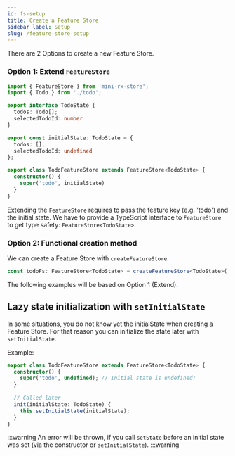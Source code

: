 ```yaml
---
id: fs-setup
title: Create a Feature Store
sidebar_label: Setup
slug: /feature-store-setup
---
```


There are 2 Options to create a new Feature Store.

### Option 1: Extend `FeatureStore`
```ts title="todo-feature-store.ts"
import { FeatureStore } from 'mini-rx-store';
import { Todo } from './todo';

export interface TodoState {
  todos: Todo[];
  selectedTodoId: number
}

export const initialState: TodoState = {
  todos: [],
  selectedTodoId: undefined
};

export class TodoFeatureStore extends FeatureStore<TodoState> {
  constructor() {
    super('todo', initialState)
  }
}
```

Extending the `FeatureStore` requires to pass the feature key (e.g. 'todo') and the initial state.
We have to provide a TypeScript interface to `FeatureStore` to get type safety: `FeatureStore<TodoState>`.

### Option 2: Functional creation method

We can create a Feature Store with `createFeatureStore`.

```ts
const todoFs: FeatureStore<TodoState> = createFeatureStore<TodoState>('todo', initialState);
```

The following examples will be based on Option 1 (Extend).

## Lazy state initialization with `setInitialState`

In some situations, you do not know yet the initialState when creating a Feature Store.
For that reason you can initialize the state later with `setInitialState`. 

Example:
```ts
export class TodoFeatureStore extends FeatureStore<TodoState> {
  constructor() {
    super('todo', undefined); // Initial state is undefined! 
  }
  
  // Called later
  init(initialState: TodoState) {
    this.setInitialState(initialState);
  }
}
```
:::warning
An error will be thrown, if you call `setState` before an initial state was set (via the constructor or `setInitialState`).
:::warning
